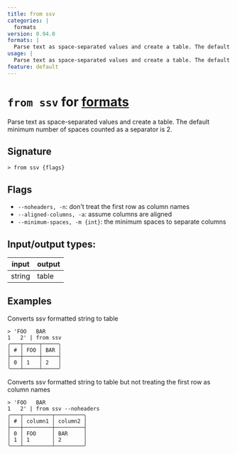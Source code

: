 ```yaml
---
title: from ssv
categories: |
  formats
version: 0.94.0
formats: |
  Parse text as space-separated values and create a table. The default minimum number of spaces counted as a separator is 2.
usage: |
  Parse text as space-separated values and create a table. The default minimum number of spaces counted as a separator is 2.
feature: default
---
```

<!-- This file is automatically generated. Please edit the command in https://github.com/nushell/nushell instead. -->

# `from ssv` for [formats](/commands/categories/formats.md)

<div class='command-title'>Parse text as space-separated values and create a table. The default minimum number of spaces counted as a separator is 2.</div>

## Signature

```> from ssv {flags} ```

## Flags

 -  `--noheaders, -n`: don't treat the first row as column names
 -  `--aligned-columns, -a`: assume columns are aligned
 -  `--minimum-spaces, -m {int}`: the minimum spaces to separate columns


## Input/output types:

| input  | output |
| ------ | ------ |
| string | table  |

## Examples

Converts ssv formatted string to table
```nu
> 'FOO   BAR
1   2' | from ssv
╭───┬─────┬─────╮
│ # │ FOO │ BAR │
├───┼─────┼─────┤
│ 0 │ 1   │ 2   │
╰───┴─────┴─────╯

```

Converts ssv formatted string to table but not treating the first row as column names
```nu
> 'FOO   BAR
1   2' | from ssv --noheaders
╭───┬─────────┬─────────╮
│ # │ column1 │ column2 │
├───┼─────────┼─────────┤
│ 0 │ FOO     │ BAR     │
│ 1 │ 1       │ 2       │
╰───┴─────────┴─────────╯

```
